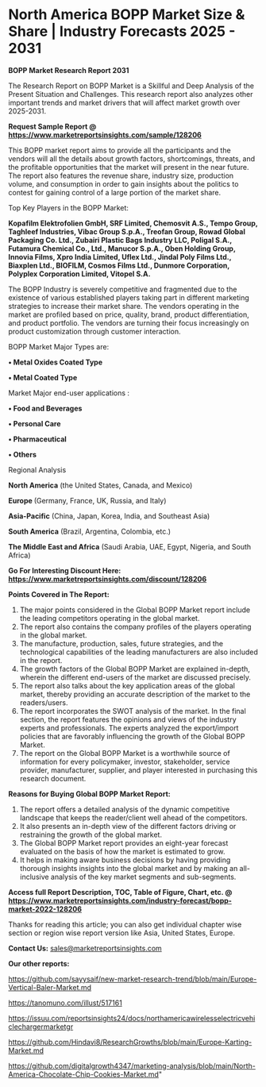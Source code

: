 # North America BOPP Market Size & Share | Industry Forecasts 2025 - 2031

<strong>BOPP Market Research Report 2031</strong>

The Research Report on BOPP Market is a Skillful and Deep Analysis of the Present Situation and Challenges. This research report also analyzes other important trends and market drivers that will affect market growth over 2025-2031.

<strong>Request Sample Report @ <a href=https://www.marketreportsinsights.com/sample/128206>https://www.marketreportsinsights.com/sample/128206</a></strong>

This BOPP market report aims to provide all the participants and the vendors will all the details about growth factors, shortcomings, threats, and the profitable opportunities that the market will present in the near future. The report also features the revenue share, industry size, production volume, and consumption in order to gain insights about the politics to contest for gaining control of a large portion of the market share.

Top Key Players in the BOPP Market:

<strong>Kopafilm Elektrofolien GmbH, SRF Limited, Chemosvit A.S., Tempo Group, Taghleef Industries, Vibac Group S.p.A., Treofan Group, Rowad Global Packaging Co. Ltd., Zubairi Plastic Bags Industry LLC, Poligal S.A., Futamura Chemical Co., Ltd., Manucor S.p.A., Oben Holding Group, Innovia Films, Xpro India Limited, Uflex Ltd., Jindal Poly Films Ltd., Biaxplen Ltd., BIOFILM, Cosmos Films Ltd., Dunmore Corporation, Polyplex Corporation Limited, Vitopel S.A.</strong>

The BOPP Industry is severely competitive and fragmented due to the existence of various established players taking part in different marketing strategies to increase their market share. The vendors operating in the market are profiled based on price, quality, brand, product differentiation, and product portfolio. The vendors are turning their focus increasingly on product customization through customer interaction.

BOPP Market Major Types are:

<strong>• Metal Oxides Coated Type

• Metal Coated Type</strong>

Market Major end-user applications :

<strong>• Food and Beverages

• Personal Care

• Pharmaceutical

• Others</strong>

Regional Analysis

</u><strong><b>North America</b></strong> (the United States, Canada, and Mexico)

<strong><b>Europe </b></strong>(Germany, France, UK, Russia, and Italy)

<strong><b>Asia-Pacific</b></strong> (China, Japan, Korea, India, and Southeast Asia)

<strong><b>South America</b></strong> (Brazil, Argentina, Colombia, etc.)

<strong><b>The Middle East and Africa</b></strong> (Saudi Arabia, UAE, Egypt, Nigeria, and South Africa)

<strong>Go For Interesting Discount Here: <a href=https://www.marketreportsinsights.com/discount/128206>https://www.marketreportsinsights.com/discount/128206</a></strong>

<strong>Points Covered in The Report:</strong>
<ol>
  <li>The major points considered in the Global BOPP Market report include the leading competitors operating in the global market.</li>
  <li>The report also contains the company profiles of the players operating in the global market.</li>
  <li>The manufacture, production, sales, future strategies, and the technological capabilities of the leading manufacturers are also included in the report.</li>
  <li>The growth factors of the Global BOPP Market are explained in-depth, wherein the different end-users of the market are discussed precisely.</li>
  <li>The report also talks about the key application areas of the global market, thereby providing an accurate description of the market to the readers/users.</li>
  <li>The report incorporates the SWOT analysis of the market. In the final section, the report features the opinions and views of the industry experts and professionals. The experts analyzed the export/import policies that are favorably influencing the growth of the Global BOPP Market.</li>
  <li>The report on the Global BOPP Market is a worthwhile source of information for every policymaker, investor, stakeholder, service provider, manufacturer, supplier, and player interested in purchasing this research document.</li>
</ol>
<strong>Reasons for Buying Global BOPP Market Report:</strong>

<ol>
  <li>The report offers a detailed analysis of the dynamic competitive landscape that keeps the reader/client well ahead of the competitors.</li>
  <li>It also presents an in-depth view of the different factors driving or restraining the growth of the global market.</li>
  <li>The Global BOPP Market report provides an eight-year forecast evaluated on the basis of how the market is estimated to grow.</li>
  <li>It helps in making aware business decisions by having providing thorough insights insights into the global market and by making an all-inclusive analysis of the key market segments and sub-segments.</li>
</ol>
<strong>Access full Report Description, TOC, Table of Figure, Chart, etc. @ <a href=https://www.marketreportsinsights.com/industry-forecast/bopp-market-2022-128206>https://www.marketreportsinsights.com/industry-forecast/bopp-market-2022-128206</a></strong>


Thanks for reading this article; you can also get individual chapter wise section or region wise report version like Asia, United States, Europe.

<strong>Contact Us:</strong>
sales@marketreportsinsights.com

<strong>Our other reports:</strong>

<a href=https://github.com/sayysaif/new-market-research-trend/blob/main/Europe-Vertical-Baler-Market.md>https://github.com/sayysaif/new-market-research-trend/blob/main/Europe-Vertical-Baler-Market.md</a>

<a href=https://tanomuno.com/illust/517161>https://tanomuno.com/illust/517161</a>

<a href=https://issuu.com/reportsinsights24/docs/northamericawirelesselectricvehiclechargermarketgr>https://issuu.com/reportsinsights24/docs/northamericawirelesselectricvehiclechargermarketgr</a>

<a href=https://github.com/Hindavi8/ResearchGrowths/blob/main/Europe-Karting-Market.md>https://github.com/Hindavi8/ResearchGrowths/blob/main/Europe-Karting-Market.md</a>

<a href=https://github.com/digitalgrowth4347/marketing-analysis/blob/main/North-America-Chocolate-Chip-Cookies-Market.md>https://github.com/digitalgrowth4347/marketing-analysis/blob/main/North-America-Chocolate-Chip-Cookies-Market.md</a>"
